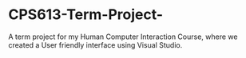 # CPS613-Term-Project-
A term project for my Human Computer Interaction Course, where we created a User friendly interface using Visual Studio.
